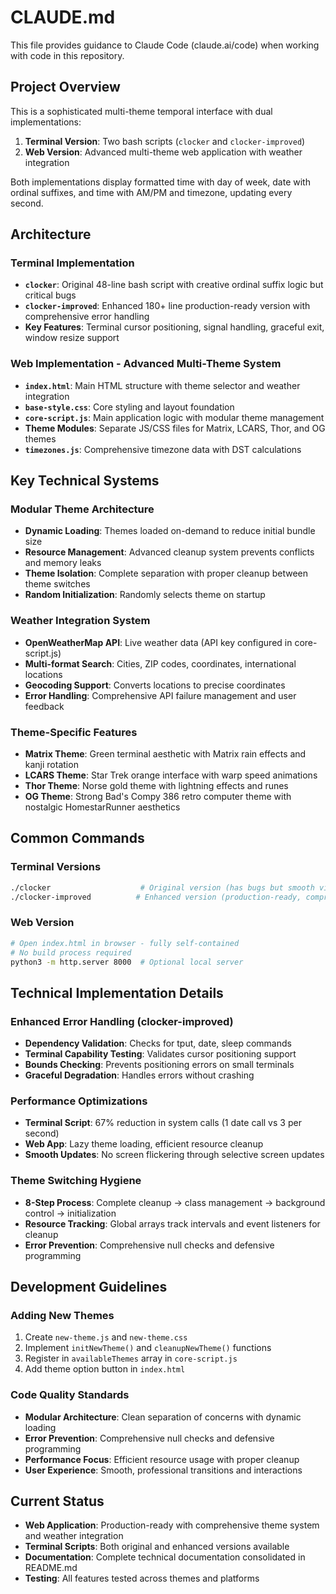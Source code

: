 # CLAUDE.md

This file provides guidance to Claude Code (claude.ai/code) when working with code in this repository.

## Project Overview

This is a sophisticated multi-theme temporal interface with dual implementations:

1. **Terminal Version**: Two bash scripts (`clocker` and `clocker-improved`)
2. **Web Version**: Advanced multi-theme web application with weather integration

Both implementations display formatted time with day of week, date with ordinal suffixes, and time with AM/PM and timezone, updating every second.

## Architecture

### Terminal Implementation
- **`clocker`**: Original 48-line bash script with creative ordinal suffix logic but critical bugs
- **`clocker-improved`**: Enhanced 180+ line production-ready version with comprehensive error handling
- **Key Features**: Terminal cursor positioning, signal handling, graceful exit, window resize support

### Web Implementation - Advanced Multi-Theme System
- **`index.html`**: Main HTML structure with theme selector and weather integration
- **`base-style.css`**: Core styling and layout foundation
- **`core-script.js`**: Main application logic with modular theme management
- **Theme Modules**: Separate JS/CSS files for Matrix, LCARS, Thor, and OG themes
- **`timezones.js`**: Comprehensive timezone data with DST calculations

## Key Technical Systems

### Modular Theme Architecture
- **Dynamic Loading**: Themes loaded on-demand to reduce initial bundle size
- **Resource Management**: Advanced cleanup system prevents conflicts and memory leaks
- **Theme Isolation**: Complete separation with proper cleanup between theme switches
- **Random Initialization**: Randomly selects theme on startup

### Weather Integration System
- **OpenWeatherMap API**: Live weather data (API key configured in core-script.js)
- **Multi-format Search**: Cities, ZIP codes, coordinates, international locations
- **Geocoding Support**: Converts locations to precise coordinates
- **Error Handling**: Comprehensive API failure management and user feedback

### Theme-Specific Features
- **Matrix Theme**: Green terminal aesthetic with Matrix rain effects and kanji rotation
- **LCARS Theme**: Star Trek orange interface with warp speed animations  
- **Thor Theme**: Norse gold theme with lightning effects and runes
- **OG Theme**: Strong Bad's Compy 386 retro computer theme with nostalgic HomestarRunner aesthetics

## Common Commands

### Terminal Versions
```bash
./clocker                    # Original version (has bugs but smooth visuals)
./clocker-improved          # Enhanced version (production-ready, comprehensive)
```

### Web Version
```bash
# Open index.html in browser - fully self-contained
# No build process required
python3 -m http.server 8000  # Optional local server
```

## Technical Implementation Details

### Enhanced Error Handling (clocker-improved)
- **Dependency Validation**: Checks for tput, date, sleep commands
- **Terminal Capability Testing**: Validates cursor positioning support
- **Bounds Checking**: Prevents positioning errors on small terminals
- **Graceful Degradation**: Handles errors without crashing

### Performance Optimizations
- **Terminal Script**: 67% reduction in system calls (1 date call vs 3 per second)
- **Web App**: Lazy theme loading, efficient resource cleanup
- **Smooth Updates**: No screen flickering through selective screen updates

### Theme Switching Hygiene
- **8-Step Process**: Complete cleanup → class management → background control → initialization
- **Resource Tracking**: Global arrays track intervals and event listeners for cleanup
- **Error Prevention**: Comprehensive null checks and defensive programming

## Development Guidelines

### Adding New Themes
1. Create `new-theme.js` and `new-theme.css`
2. Implement `initNewTheme()` and `cleanupNewTheme()` functions
3. Register in `availableThemes` array in `core-script.js`
4. Add theme option button in `index.html`

### Code Quality Standards
- **Modular Architecture**: Clean separation of concerns with dynamic loading
- **Error Prevention**: Comprehensive null checks and defensive programming  
- **Performance Focus**: Efficient resource usage with proper cleanup
- **User Experience**: Smooth, professional transitions and interactions

## Current Status

- **Web Application**: Production-ready with comprehensive theme system and weather integration
- **Terminal Scripts**: Both original and enhanced versions available
- **Documentation**: Complete technical documentation consolidated in README.md
- **Testing**: All features tested across themes and platforms